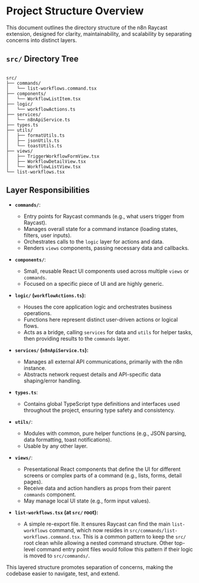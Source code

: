 # Project Structure Overview

This document outlines the directory structure of the n8n Raycast extension, designed for clarity, maintainability, and scalability by separating concerns into distinct layers.

## `src/` Directory Tree

```

src/
├── commands/
│   └── list-workflows.command.tsx
├── components/
│   └── WorkflowListItem.tsx
├── logic/
│   └── workflowActions.ts
├── services/
│   └── n8nApiService.ts
├── types.ts
├── utils/
│   ├── formatUtils.ts
│   ├── jsonUtils.ts
│   └── toastUtils.ts
├── views/
│   ├── TriggerWorkflowFormView.tsx
│   ├── WorkflowDetailView.tsx
│   └── WorkflowListView.tsx
└── list-workflows.tsx

```

## Layer Responsibilities

- **`commands/`**:

  - Entry points for Raycast commands (e.g., what users trigger from Raycast).
  - Manages overall state for a command instance (loading states, filters, user inputs).
  - Orchestrates calls to the `logic` layer for actions and data.
  - Renders `views` components, passing necessary data and callbacks.

- **`components/`**:

  - Small, reusable React UI components used across multiple `views` or `commands`.
  - Focused on a specific piece of UI and are highly generic.

- **`logic/` (`workflowActions.ts`):**

  - Houses the core application logic and orchestrates business operations.
  - Functions here represent distinct user-driven actions or logical flows.
  - Acts as a bridge, calling `services` for data and `utils` for helper tasks, then providing results to the `commands` layer.

- **`services/` (`n8nApiService.ts`):**

  - Manages all external API communications, primarily with the n8n instance.
  - Abstracts network request details and API-specific data shaping/error handling.

- **`types.ts`**:

  - Contains global TypeScript type definitions and interfaces used throughout the project, ensuring type safety and consistency.

- **`utils/`**:

  - Modules with common, pure helper functions (e.g., JSON parsing, data formatting, toast notifications).
  - Usable by any other layer.

- **`views/`**:

  - Presentational React components that define the UI for different screens or complex parts of a command (e.g., lists, forms, detail pages).
  - Receive data and action handlers as props from their parent `commands` component.
  - May manage local UI state (e.g., form input values).

- **`list-workflows.tsx` (at `src/` root):**
  - A simple re-export file. It ensures Raycast can find the main `list-workflows` command, which now resides in `src/commands/list-workflows.command.tsx`. This is a common pattern to keep the `src/` root clean while allowing a nested command structure. Other top-level command entry point files would follow this pattern if their logic is moved to `src/commands/`.

This layered structure promotes separation of concerns, making the codebase easier to navigate, test, and extend.
